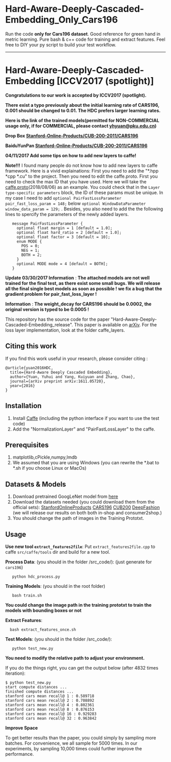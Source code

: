 # Hard-Aware-Deeply-Cascaded-Embedding_Only_Cars196

Run the code **only for Cars196 dataset**. Good reference for green hand in metric learning.
Pure bash & c++ code for training and extract features. Feel free to DIY your py script to build your test workflow.

---

# Hard-Aware-Deeply-Cascaded-Embedding [ICCV2017 (spotlight)]

**Congratulations to our work is accepted by ICCV2017 (spotlight).**

**There exist a typo previously about the initial learning rate of CARS196, 0.001 should be changed to 0.01. The HDC prefers larger learning rates.**

**Here is the link of the trained models(permitted for NON-COMMERCIAL usage only, if for COMMERCIAL, please contact yhyuan@pku.edu.cn)**

**Drop Box [Stanford-Online-Products/CUB-200-2011/CARS196](https://www.dropbox.com/sh/jpku87vedyohy27/AACDNvAXM8q7kYel0npJ2IFZa?dl=0)** 

**BaiduYunPan [Stanford-Online-Products/CUB-200-2011/CARS196](https://pan.baidu.com/s/1chDg54)** 

**04/11/2017  Add some tips on how to add new layers to caffe!**

**Note!!!** I found many people do not know how to add new layers to caffe framework. Here is a vivid explainations: First you need to add the "*.hpp *cpp *.cu" to the project. Then you need to edit the caffe.proto. First you need to check the max ID that you have used. Here we will take the [caffe.proto](https://github.com/BVLC/caffe/blob/master/src/caffe/proto/caffe.proto)(2018/08/06) as an example. You could check that in the `Layer type-specific parameters` block, the ID of these params must be unique. In my case I need to add `optional PairFastLossParameter pair_fast_loss_param = 148;` below `optional WindowDataParameter window_data_param = 129;` . Besides, you also need to add the the following lines to spercify the parameters of the newly added layers.

```
   message PairFastLossParameter {
     optional float margin = 1 [default = 1.0];
     optional float hard_ratio = 2 [default = 1.0];
     optional float factor = 3 [default = 10];
     enum MODE {
       POS = 0;
       NEG = 1;
       BOTH = 2;
     }
     optional MODE mode = 4 [default = BOTH];
   }

``` 


**Update 03/30/2017 Information** :  **The attached models are not well trained for the final test, as there exist some small bugs. We will release all the final single best models as soon as possible ! we fix a bug that the gradient problem for pair_fast_loss_layer !**

**Information** :  **The weight_decay for CARS196 should be 0.0002, the original version is typed to be 0.0005 !**

This repository has the source code for the paper "Hard-Aware-Deeply-Cascaded-Embedding_release". This paper is available
 on [arXiv](https://arxiv.org/abs/1611.05720). For the loss layer implementation, look at the folder caffe_layers.
 

## Citing this work
If you find this work useful in your research, please consider citing :

    @article{yuan2016HDC,
      title={Hard-Aware Deeply Cascaded Embedding},
      author={Yuan, Yuhui and Yang, Kuiyuan and Zhang, Chao},
      journal={arXiv preprint arXiv:1611.05720},
      year={2016}
    }
    
## Installation
1. Install [Caffe](https://github.com/BVLC/caffe) (including the python interface if you want to use the test code) 
2. Add the "NormalizationLayer" and "PairFastLossLayer" to the caffe.

     
## Prerequisites
1. matplotlib,cPickle,numpy,lmdb
2. We assumed that you are using Windows (you can rewrite the *.bat to *.sh if you choose Linux or MacOs)

## Datasets & Models 
1.  Download pretrained GoogLeNet model from [here](https://github.com/BVLC/caffe/tree/master/models/bvlc_googlenet)
2.  Download the datasets needed (you could download them from the official sets): [StanfordOnlineProducts](ftp://cs.stanford.edu/cs/cvgl/Stanford_Online_Products.zip)  [CARS196](http://ai.stanford.edu/~jkrause/cars/car_dataset.html) [CUB200](http://www.vision.caltech.edu/visipedia/CUB-200-2011.html) [DeepFashion](http://mmlab.ie.cuhk.edu.hk/projects/DeepFashion.html) (we will release our results on both both in-shop and consumer2shop.)
3.  You should change the path of images in the Training Prototxt.

## Usage

**Use new tool `extract_features2file`**: 
Put `extract_features2file.cpp` to caffe `src/caffe/tools` dir and build for a new tool.

**Process Data**: (you should in the folder /src_code/):
(just generate for `cars196`)
```
   python hdc_process.py
```
   
**Training Models**: (you should in the root folder)
```
   bash train.sh
```
   **You could change the image path in the training prototxt to train the models with bounding boxes or not**
   
**Extract Features**:
 ```
   bash extract_features_once.sh
```
**Test Models**: (you should in the folder /src_code/):
```
   python test_new.py
```

**You need to modify the relative path to adjust your environment.**

If you do the things right, you can get the output below (after 4832 times iteration):

```
$ python test_new.py
start compute distances ...
finished compute distances ...
stanford cars mean recall@ 1 : 0.589718
stanford cars mean recall@ 2 : 0.708892
stanford cars mean recall@ 4 : 0.802361
stanford cars mean recall@ 8 : 0.876153
stanford cars mean recall@ 16 : 0.929283
stanford cars mean recall@ 32 : 0.963842
```


**Improve Space**

To get better results than the paper, you could simply by sampling more batches. For convenience, we all sample for 5000 times. In our experiments, by sampling 10,000 times could further improve the performance.
